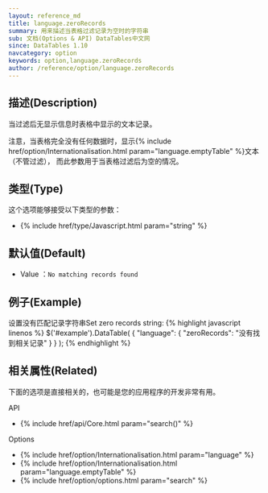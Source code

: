 ```yaml
---
layout: reference_md
title: language.zeroRecords
summary: 用来描述当表格过滤记录为空时的字符串
sub: 文档(Options & API) DataTables中文网
since: DataTables 1.10
navcategory: option
keywords: option,language.zeroRecords
author: /reference/option/language.zeroRecords
---
```


## 描述(Description)

当过滤后无显示信息时表格中显示的文本记录。

注意，当表格完全没有任何数据时，显示{% include href/option/Internationalisation.html param="language.emptyTable" %}文本（不管过滤），
而此参数用于当表格过滤后为空的情况。

## 类型(Type)
这个选项能够接受以下类型的参数：

- {% include href/type/Javascript.html param="string" %}


## 默认值(Default)
- Value ：`No matching records found`

 
## 例子(Example)

设置没有匹配记录字符串Set zero records string:
{% highlight javascript linenos %}
$('#example').DataTable( {
 "language": {
     "zeroRecords": "没有找到相关记录"
   }
} );
{% endhighlight %}


## 相关属性(Related)
下面的选项是直接相关的，也可能是您的应用程序的开发非常有用。

API

- {% include href/api/Core.html param="search()" %}


Options

- {% include href/option/Internationalisation.html param="language" %}
- {% include href/option/Internationalisation.html param="language.emptyTable" %}
- {% include href/option/options.html param="search" %}